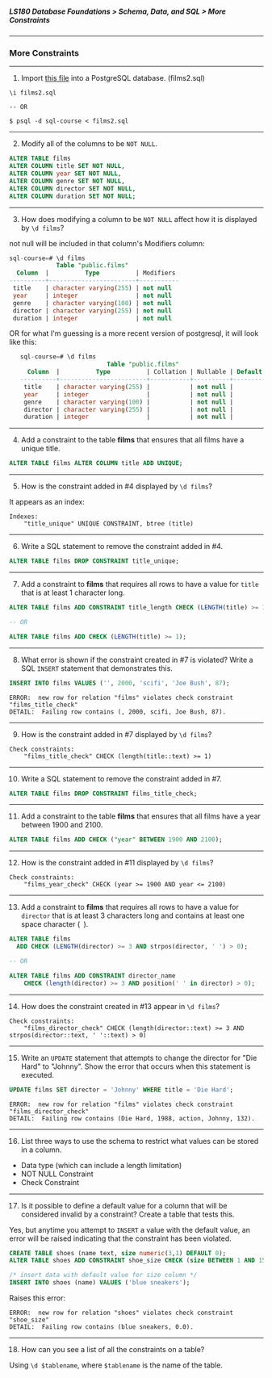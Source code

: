 ##### LS180 Database Foundations > Schema, Data, and SQL > More Constraints

---

### More Constraints

---

1. Import [this file](https://raw.githubusercontent.com/launchschool/sql_course_data/master/sql-and-relational-databases/schema-data-and-sql/more-constraints/films2.sql) into a PostgreSQL database. (films2.sql)

```
\i films2.sql

-- OR 

$ psql -d sql-course < films2.sql
```

---

2. Modify all of the columns to be `NOT NULL`.

```sql
ALTER TABLE films
ALTER COLUMN title SET NOT NULL,
ALTER COLUMN year SET NOT NULL,
ALTER COLUMN genre SET NOT NULL,
ALTER COLUMN director SET NOT NULL,
ALTER COLUMN duration SET NOT NULL;
```

---

3. How does modifying a column to be `NOT NULL` affect how it is displayed by `\d films`?

not null will be included in that column's Modifiers column:

```sql
sql-course=# \d films
             Table "public.films"
  Column  |          Type          | Modifiers
----------+------------------------+-----------
 title    | character varying(255) | not null
 year     | integer                | not null
 genre    | character varying(100) | not null
 director | character varying(255) | not null
 duration | integer                | not null
```

OR for what I'm guessing is a more recent version of postgresql, it will look like this:

```sql
   sql-course=# \d films
                           Table "public.films"
     Column  |          Type          | Collation | Nullable | Default 
   ----------+------------------------+-----------+----------+---------
    title    | character varying(255) |           | not null | 
    year     | integer                |           | not null | 
    genre    | character varying(100) |           | not null | 
    director | character varying(255) |           | not null | 
    duration | integer                |           | not null | 
```

---

4. Add a constraint to the table **films** that ensures that all films have a unique title.

```sql
ALTER TABLE films ALTER COLUMN title ADD UNIQUE;
```

---

5. How is the constraint added in #4 displayed by `\d films`?

It appears as an index:

```
Indexes:
    "title_unique" UNIQUE CONSTRAINT, btree (title)
```

---

6. Write a SQL statement to remove the constraint added in #4.

```sql
ALTER TABLE films DROP CONSTRAINT title_unique;
```

---

7. Add a constraint to **films** that requires all rows to have a value for `title` that is at least 1 character long.

```sql
ALTER TABLE films ADD CONSTRAINT title_length CHECK (LENGTH(title) >= 1);

-- OR

ALTER TABLE films ADD CHECK (LENGTH(title) >= 1);
```

---

8. What error is shown if the constraint created in #7 is violated? Write a SQL `INSERT` statement that demonstrates this.

```sql
INSERT INTO films VALUES ('', 2000, 'scifi', 'Joe Bush', 87);
```

```
ERROR:  new row for relation "films" violates check constraint "films_title_check"
DETAIL:  Failing row contains (, 2000, scifi, Joe Bush, 87).
```

---

9. How is the constraint added in #7 displayed by `\d films`?

```
Check constraints:
    "films_title_check" CHECK (length(title::text) >= 1)
```

---

10. Write a SQL statement to remove the constraint added in #7.

```sql
ALTER TABLE films DROP CONSTRAINT films_title_check;
```

---

11. Add a constraint to the table **films** that ensures that all films have a year between 1900 and 2100.

```sql
ALTER TABLE films ADD CHECK ("year" BETWEEN 1900 AND 2100);
```

---

12. How is the constraint added in #11 displayed by `\d films`?

```
Check constraints:
    "films_year_check" CHECK (year >= 1900 AND year <= 2100)
```

---

13. Add a constraint to **films** that requires all rows to have a value for `director` that is at least 3 characters long and contains at least one space character (` `).

```sql
ALTER TABLE films 
  ADD CHECK (LENGTH(director) >= 3 AND strpos(director, ' ') > 0);

-- OR

ALTER TABLE films ADD CONSTRAINT director_name
    CHECK (length(director) >= 3 AND position(' ' in director) > 0);
```

---

14. How does the constraint created in #13 appear in `\d films`?

```
Check constraints:
    "films_director_check" CHECK (length(director::text) >= 3 AND strpos(director::text, ' '::text) > 0)
```

---

15. Write an `UPDATE` statement that attempts to change the director for "Die Hard" to "Johnny". Show the error that occurs when this statement is executed.

```sql
UPDATE films SET director = 'Johnny' WHERE title = 'Die Hard';
```

```
ERROR:  new row for relation "films" violates check constraint "films_director_check"
DETAIL:  Failing row contains (Die Hard, 1988, action, Johnny, 132).
```

---

16. List three ways to use the schema to restrict what values can be stored in a column.

  * Data type (which can include a length limitation)
  * NOT NULL Constraint
  * Check Constraint

---

17. Is it possible to define a default value for a column that will be considered invalid by a constraint? Create a table that tests this.

Yes, but anytime you attempt to `INSERT` a value with the default value, an error will be raised indicating that the constraint has been violated.

```sql
CREATE TABLE shoes (name text, size numeric(3,1) DEFAULT 0);
ALTER TABLE shoes ADD CONSTRAINT shoe_size CHECK (size BETWEEN 1 AND 15);

/* insert data with default value for size column */
INSERT INTO shoes (name) VALUES ('blue sneakers');
```

Raises this error:

```
ERROR:  new row for relation "shoes" violates check constraint "shoe_size"
DETAIL:  Failing row contains (blue sneakers, 0.0).
```

---

18. How can you see a list of all the constraints on a table?

Using `\d $tablename`, where `$tablename` is the name of the table.
